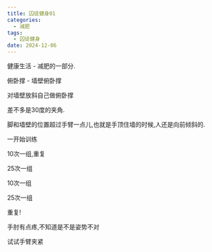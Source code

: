 ```yaml
---
title: 囚徒健身01
categories:
  - 减肥
tags:
  - 囚徒健身
date: 2024-12-06
---
```

健康生活 - 减肥的一部分.

俯卧撑 - 墙壁俯卧撑

对墙壁放斜自己做俯卧撑

差不多是30度的夹角.

脚和墙壁的位置超过手臂一点儿,也就是手顶住墙的时候,人还是向前倾斜的.

一开始训练 

10次一组,重复

25次一组

10次一组

25次一组


重复!

手肘有点疼,不知道是不是姿势不对

试试手臂夹紧

